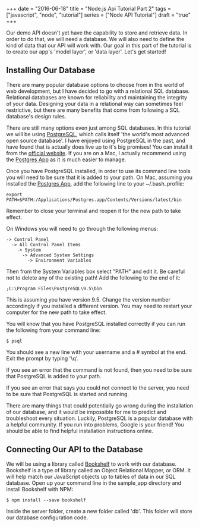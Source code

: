 +++
date = "2016-06-18"
title = "Node.js Api Tutorial Part 2"
tags = ["javascript", "node", "tutorial"]
series = ["Node API Tutorial"]
draft = "true"
+++

Our demo API doesn't yet have the capability to store and retrieve data.  In order
to do that, we will need a database.  We will also need to define the kind of data
that our API will work with.  Our goal in this part of the tutorial is to create
our app's 'model layer', or 'data layer'.  Let's get started!

## Installing Our Database

There are many popular database options to choose from in the world of web
development, but I have decided to go with a relational SQL database.  Relational
databases are known for reliability and maintaining the integrity of your data.
Designing your data in a relational way can sometimes feel restrictive, but there
are many benefits that come from following a SQL database's design rules.

There are still many options even just among SQL databases.  In this tutorial we
will be using [PostgreSQL](https://www.postgresql.org/), which calls itself
'the world's most advanced open source database'.  I have enjoyed using PostgreSQL
in the past, and have found that is actually does live up to it's big promises!
You can install it from the [official website](https://www.postgresql.org/download/).
If you are on a Mac, I actually recommend using the [Postgres App](http://postgresapp.com/)
as it is much easier to manage.

Once you have PostgreSQL installed, in order to use its command line tools you
will need to be sure that it is added to your path.  On Mac, assuming you installed
 the [Postgres App](http://postgresapp.com/), add the following line to your ~/.bash_profile:

```shell
export PATH=$PATH:/Applications/Postgres.app/Contents/Versions/latest/bin
```

Remember to close your terminal and reopen it for the new path to take effect.

On Windows you will need to go through the following menus:
```
-> Control Panel
  -> All Control Panel Items
    -> System
      -> Advanced System Settings
        -> Environment Variables
```

Then from the System Variables box select "PATH" and edit it.  Be careful not to
delete any of the existing path!  Add the following to the end of it:

```
;C:\Program Files\PostgreSQL\9.5\bin
```

This is assuming you have version 9.5. Change the version number accordingly if
you installed a different version.  You may need to restart your computer for the
new path to take effect.

You will know that you have PostgreSQL installed correctly if you can run the
following from your command line:

```shell
$ psql
```

You should see a new line with your username and a # symbol at the end.  Exit the
prompt by typing '\q'.

If you see an error that the command is not found, then you need to be sure that
PostgreSQL is added to your path.

If you see an error that says you could not connect to the server, you need to be
sure that PostgreSQL is started and running.

There are many things that could potentially go wrong during the installation of
our database, and it would be impossible for me to predict and troubleshoot every
situation. Luckily, PostgreSQL is a popular database with a helpful community.
If you run into problems, Google is your friend!  You should be able to find helpful
installation instructions online.

## Connecting Our API to the Database

We will be using a library called [Bookshelf](http://bookshelfjs.org/) to work
with our database.  Bookshelf is a type of library called an Object Relational
Mapper, or ORM.  It will help match our JavaScript objects up to tables of data
in our SQL database. Open up your command line in the sample_app directory and
install Bookshelf with NPM:

```shell
$ npm install --save bookshelf
```

Inside the server folder, create a new folder called 'db'.  This folder will store
our database configuration code.
